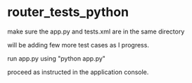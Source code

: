 # router_tests_python

make sure the app.py and tests.xml are in the same directory

will be adding few more test cases as I progress.

run app.py using "python app.py"

proceed as instructed in the application console.
